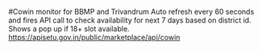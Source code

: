 #Cowin monitor for BBMP and Trivandrum 
Auto refresh every 60 seconds and fires API call to check availability for next 7 days based on district id. Shows a pop up if 18+ slot available.
https://apisetu.gov.in/public/marketplace/api/cowin

